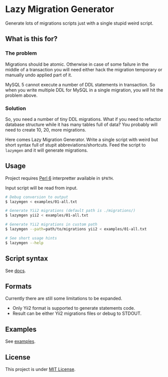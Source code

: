 Lazy Migration Generator
========================

Generate lots of migrations scripts just with a single stupid weird script.

What is this for?
-----------------

### The problem

Migrations should be atomic. Otherwise in case of some failure in the middle of
a transaction you will need either hack the migration temporary or manually
undo applied part of it.

MySQL 5 cannot execute a number of DDL statements in transaction. So when you
write multiple DDL for MySQL in a single migration, you _will_ hit the problem
above.

### Solution

So, you need a number of tiny DDL migrations. What if you need to refactor
database structure while it has many tables full of data? You probably will need
to create 10, 20, more migrations.

Here comes Lazy Migration Generator. Write a single script with weird but short
syntax full of stupit abbreviations/shortcuts. Feed the script to `lazymgen` and
it will generate migrations.


Usage
-----

Project requires [Perl 6][perl6] interpretter available in `$PATH`.

Input script will be read from input.

```sh
# Debug conversion to output
$ lazymgen < examples/01-all.txt

# Generate Yii2 migrations (default path is ./migrations/)
$ lazymgen yii2 < examples/01-all.txt

# Generate Yii2 migrations in custom path
$ lazymgen --path=path/to/migrations yii2 < examples/01-all.txt

# See short usage hints
$ lazymgen --help
```


Script syntax
-------------

See [docs](./docs/syntax.md).


Formats
-------

Currently there are still some limitations to be expanded.

*   Only Yii2 format is supported to generate statements code.
*   Result can be either Yii2 migrations files or debug to STDOUT.


Examples
--------

See [examples](./examples/).


License
-------

This project is under [MIT License][mit].


[mit]: https://opensource.org/licenses/MIT
[perl6]: https://perl6.org/
